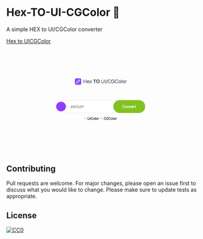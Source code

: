 # Hex-TO-UI-CGColor 🖖
A simple HEX to UI/CGColor converter 



[Hex to UICGColor](https://heliherrera.github.io/Hex-TO-UI-CGColor/)

![](https://github.com/heliherrera/Hex-TO-UI-CGColor/blob/master/images/banner.png?raw=true)


## Contributing
Pull requests are welcome. For major changes, please open an issue first to discuss what you would like to change.
Please make sure to update tests as appropriate.

## License

[![CC0](https://licensebuttons.net/p/zero/1.0/88x31.png)](https://creativecommons.org/publicdomain/zero/1.0/) 
